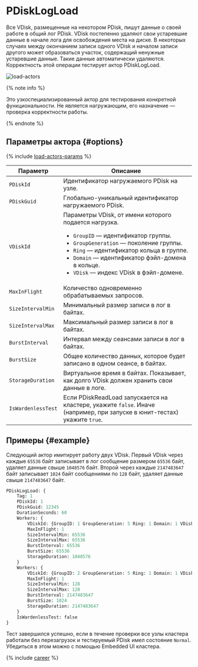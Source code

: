# PDiskLogLoad

Все VDisk, размещенные на некотором PDisk, пишут данные о своей работе в общий лог PDisk. VDisk постепенно удаляют свои устаревшие данные в начале лога для освобождения места на диске. В некоторых случаях между окончанием записи одного VDisk и началом записи другого может образоваться участок, содержащий ненужные устаревшие данные. Такие данные автоматически удаляются. Корректность этой операции тестирует актор PDiskLogLoad.

![load-actors](../_assets/pdisklogload.svg)

{% note info %}

Это узкоспециализированный актор для тестирования конкретной функциональности. Не является нагружающим, его назначение — проверка корректности работы.

{% endnote %}

## Параметры актора {#options}

{% include [load-actors-params](../_includes/load-actors-params.md) %}

| Параметр            | Описание                                                                                                                                                                                                                                                                                                    |
|---------------------|-------------------------------------------------------------------------------------------------------------------------------------------------------------------------------------------------------------------------------------------------------------------------------------------------------------|
| `PDiskId`           | Идентификатор нагружаемого PDisk на узле.                                                                                                                                                                                                                                                                   |
| `PDiskGuid`         | Глобально-уникальный идентификатор нагружаемого PDisk.                                                                                                                                                                                                                                                      |
| `VDiskId`           | Параметры VDisk, от имени которого подается нагрузка.<ul><li>`GroupID` — идентификатор группы.</li><li>`GroupGeneration` — поколение группы.</li><li>`Ring` — идентификатор кольца в группе.</li><li>`Domain` — идентификатор фэйл-домена в кольце.</li><li>`VDisk` — индекс VDisk в фэйл-домене.</li></ul> |
| `MaxInFlight`       | Количество одновременно обрабатываемых запросов.                                                                                                                                                                                                                                                            |
| `SizeIntervalMin`   | Минимальный размер записи в лог в байтах.                                                                                                                                                                                                                                                                   |
| `SizeIntervalMax`   | Максимальный размер записи в лог в байтах.                                                                                                                                                                                                                                                                  |
| `BurstInterval`     | Интервал между сеансами записи в лог в байтах.                                                                                                                                                                                                                                                              |
| `BurstSize`         | Общее количество данных, которое будет записано в одном сеансе, в байтах.                                                                                                                                                                                                                                   |
| `StorageDuration`   | Виртуальное время в байтах. Показывает, как долго VDisk должен хранить свои данные в логе.                                                                                                                                                                                                                  |
|  `IsWardenlessTest` | Если PDiskReadLoad запускается на кластере, укажите `false`. Иначе (например, при запуске в юнит-тестах) укажите `true`.                                                                                                                                                                                    |

## Примеры {#example}

Следующий актор имитирует работу двух VDisk. Первый VDisk через каждые `65536` байт записывает в лог сообщение размером `65536` байт, удаляет данные свыше `1048576` байт. Второй через каждые `2147483647` байт записывает `1024` байт сообщениями по `128` байт, удаляет данные свыше `2147483647` байт.

```proto
PDiskLogLoad: {
    Tag: 1
    PDiskId: 1
    PDiskGuid: 12345
    DurationSeconds: 60
    Workers: {
        VDiskId: {GroupID: 1 GroupGeneration: 5 Ring: 1 Domain: 1 VDisk: 1}
        MaxInFlight: 1
        SizeIntervalMin: 65536
        SizeIntervalMax: 65536
        BurstInterval: 65536
        BurstSize: 65536
        StorageDuration: 1048576
    }
    Workers: {
        VDiskId: {GroupID: 2 GroupGeneration: 5 Ring: 1 Domain: 1 VDisk: 1}
        MaxInFlight: 1
        SizeIntervalMin: 128
        SizeIntervalMax: 128
        BurstInterval: 2147483647
        BurstSize: 1024
        StorageDuration: 2147483647
    }
    IsWardenlessTest: false
}
```

Тест завершился успешно, если в течение проверки все узлы кластера работали без перезагрузок и тестируемый PDisk имел состояние `Normal`. Убедиться в этом можно c помощью Embedded UI кластера.

{% include [career](./_includes/career.md) %}